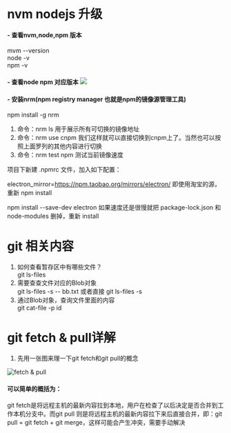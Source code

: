 # nvm nodejs 升级
#### - 查看nvm,node,npm 版本  
  mvm --version  
  node -v   
  npm -v   

#### - 查看node npm 对应版本 ![]('https://nodejs.org/zh-cn/download/releases/')

#### - 安装nrm(npm registry manager 也就是npm的镜像源管理工具)  
  npm install -g nrm
  1. 命令：nrm ls 用于展示所有可切换的镜像地址
  2. 命令：nrm use cnpm 我们这样就可以直接切换到cnpm上了。当然也可以按照上面罗列的其他内容进行切换
  3. 命令：nrm test npm 测试当前镜像速度


项目下新建 .npmrc 文件，加入如下配置：

electron_mirror=https://npm.taobao.org/mirrors/electron/
即使用淘宝的源，重新 npm install

npm install --save-dev electron
如果速度还是很慢就把  package-lock.json 和 node-modules 删掉，重新 install


# git 相关内容
1. 如何查看暂存区中有哪些文件？  
  git ls-files
2. 需要查查文件对应的Blob对象  
  git ls-files -s -- bb.txt 或者直接 git ls-files -s
3. 通过Blob对象，查询文件里面的内容  
  git cat-file -p id
# git fetch & pull详解
 1. 先用一张图来理一下git fetch和git pull的概念  

 ![](http://kmknkk.oss-cn-beijing.aliyuncs.com/image/git.jpg "fetch & pull")

 #### 可以简单的概括为：  
git fetch是将远程主机的最新内容拉到本地，用户在检查了以后决定是否合并到工作本机分支中。而git pull 则是将远程主机的最新内容拉下来后直接合并，即：git pull = git fetch + git merge，这样可能会产生冲突，需要手动解决
